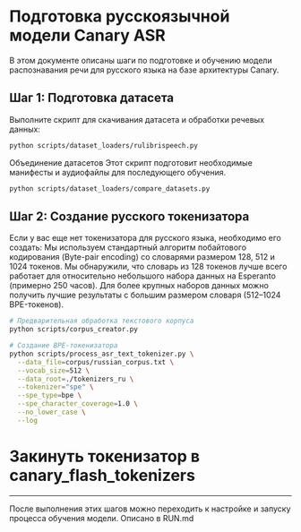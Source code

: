 # Подготовка русскоязычной модели Canary ASR

В этом документе описаны шаги по подготовке и обучению модели распознавания речи для русского языка на базе архитектуры Canary.

## Шаг 1: Подготовка датасета

Выполните скрипт для скачивания датасета и обработки речевых данных:
```bash
python scripts/dataset_loaders/rulibrispeech.py
```

Объединение датасетов
Этот скрипт подготовит необходимые манифесты и аудиофайлы для последующего обучения.
```bash
python scripts/dataset_loaders/compare_datasets.py
```

## Шаг 2: Создание русского токенизатора

Если у вас еще нет токенизатора для русского языка, необходимо его создать:
Мы используем стандартный алгоритм побайтового кодирования (Byte-pair encoding) со словарями размером 128, 512 и 1024 токенов.
Мы обнаружили, что словарь из 128 токенов лучше всего работает для относительно небольшого набора данных на Esperanto (примерно 250 часов).
Для более крупных наборов данных можно получить лучшие результаты с большим размером словаря (512–1024 BPE-токенов).

```bash
# Предварительная обработка текстового корпуса
python scripts/corpus_creator.py

# Создание BPE-токенизатора
python scripts/process_asr_text_tokenizer.py \
  --data_file=corpus/russian_corpus.txt \
  --vocab_size=512 \
  --data_root=./tokenizers_ru \
  --tokenizer="spe" \
  --spe_type=bpe \
  --spe_character_coverage=1.0 \
  --no_lower_case \
  --log
```
# Закинуть токенизатор в canary_flash_tokenizers

---

После выполнения этих шагов можно переходить к настройке и запуску процесса обучения модели. Описано в RUN.md